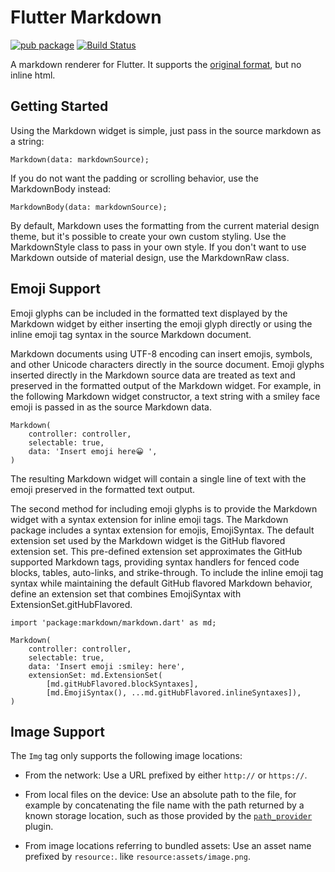# Flutter Markdown
[![pub package](https://img.shields.io/pub/v/flutter_markdown.svg)](https://pub.dartlang.org/packages/flutter_markdown) 
[![Build Status](https://travis-ci.org/flutter/flutter_markdown.svg?branch=master)](https://travis-ci.org/flutter/flutter_markdown)


A markdown renderer for Flutter. It supports the
[original format](https://daringfireball.net/projects/markdown/), but no inline
html.

## Getting Started

Using the Markdown widget is simple, just pass in the source markdown as a
string:

    Markdown(data: markdownSource);

If you do not want the padding or scrolling behavior, use the MarkdownBody
instead:

    MarkdownBody(data: markdownSource);

By default, Markdown uses the formatting from the current material design theme,
but it's possible to create your own custom styling. Use the MarkdownStyle class
to pass in your own style. If you don't want to use Markdown outside of material
design, use the MarkdownRaw class.

## Emoji Support

Emoji glyphs can be included in the formatted text displayed by the Markdown widget by either inserting the emoji glyph directly or using the inline emoji tag syntax in the source Markdown document.

Markdown documents using UTF-8 encoding can insert emojis, symbols, and other Unicode characters directly in the source document. Emoji glyphs inserted directly in the Markdown source data are treated as text and preserved in the formatted output of the Markdown widget. For example, in the following Markdown widget constructor, a text string with a smiley face emoji is passed in as the source Markdown data.

```
Markdown(
    controller: controller,
    selectable: true,
    data: 'Insert emoji here😀 ',
)
```

The resulting Markdown widget will contain a single line of text with the emoji preserved in the formatted text output.

The second method for including emoji glyphs is to provide the Markdown widget with a syntax extension for inline emoji tags. The Markdown package includes a syntax extension for emojis, EmojiSyntax. The default extension set used by the Markdown widget is the GitHub flavored extension set. This pre-defined extension set approximates the GitHub supported Markdown tags, providing syntax handlers for fenced code blocks, tables, auto-links, and strike-through. To include the inline emoji tag syntax while maintaining the default GitHub flavored Markdown behavior, define an extension set that combines EmojiSyntax with ExtensionSet.gitHubFlavored.

```
import 'package:markdown/markdown.dart' as md;

Markdown(
    controller: controller,
    selectable: true,
    data: 'Insert emoji :smiley: here',
    extensionSet: md.ExtensionSet(
        [md.gitHubFlavored.blockSyntaxes],
        [md.EmojiSyntax(), ...md.gitHubFlavored.inlineSyntaxes]),
)
```

## Image Support

The `Img` tag only supports the following image locations:

* From the network: Use a URL prefixed by either `http://` or `https://`.

* From local files on the device: Use an absolute path to the file, for example by
  concatenating the file name with the path returned by a known storage location,
  such as those provided by the [`path_provider`](https://pub.dartlang.org/packages/path_provider)
  plugin.

* From image locations referring to bundled assets: Use an asset name prefixed by `resource:`.
  like `resource:assets/image.png`.

